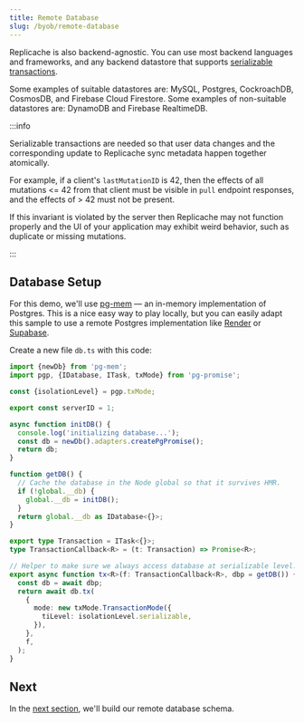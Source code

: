 ```yaml
---
title: Remote Database
slug: /byob/remote-database
---
```


Replicache is also backend-agnostic. You can use most backend languages and frameworks, and any backend datastore that supports [serializable transactions](https://en.wikipedia.org/wiki/Serializability).

Some examples of suitable datastores are: MySQL, Postgres, CockroachDB, CosmosDB, and Firebase Cloud Firestore. Some examples of non-suitable datastores are: DynamoDB and Firebase RealtimeDB.

:::info

Serializable transactions are needed so that user data changes and the corresponding update to Replicache sync metadata happen together atomically.

For example, if a client's `lastMutationID` is 42, then the effects of all mutations <= 42 from that client must be visible in `pull` endpoint responses, and the effects of > 42 must not be present.

If this invariant is violated by the server then Replicache may not function properly and the UI of your application may exhibit weird behavior, such as duplicate or missing mutations.

:::

## Database Setup

For this demo, we'll use [pg-mem](https://github.com/oguimbal/pg-mem) — an in-memory implementation of Postgres. This is a nice easy way to play locally, but you can easily adapt this sample to use a remote Postgres implementation like [Render](https://render.com/) or [Supabase](https://supabase.com/).

Create a new file `db.ts` with this code:

```ts
import {newDb} from 'pg-mem';
import pgp, {IDatabase, ITask, txMode} from 'pg-promise';

const {isolationLevel} = pgp.txMode;

export const serverID = 1;

async function initDB() {
  console.log('initializing database...');
  const db = newDb().adapters.createPgPromise();
  return db;
}

function getDB() {
  // Cache the database in the Node global so that it survives HMR.
  if (!global.__db) {
    global.__db = initDB();
  }
  return global.__db as IDatabase<{}>;
}

export type Transaction = ITask<{}>;
type TransactionCallback<R> = (t: Transaction) => Promise<R>;

// Helper to make sure we always access database at serializable level.
export async function tx<R>(f: TransactionCallback<R>, dbp = getDB()) {
  const db = await dbp;
  return await db.tx(
    {
      mode: new txMode.TransactionMode({
        tiLevel: isolationLevel.serializable,
      }),
    },
    f,
  );
}
```

## Next

In the [next section](./database-schema.md), we'll build our remote database schema.
